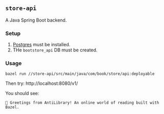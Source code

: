 ## `store-api`

A Java Spring Boot backend. 

### Setup

1. [Postgres](https://www.postgresql.org/download/) must be installed.
2. THe `bootstore_api` DB must be created.

### Usage

```
bazel run //store-api/src/main/java/com/book/store/api:deployable
```

Then try: http://localhost:8080/v1/

You should see: 

```
👋 Greetings from AntiLibrary! An online world of reading built with Bazel.
```
